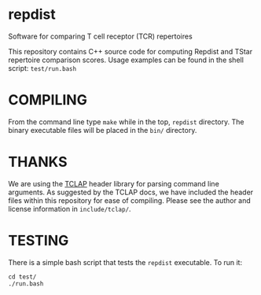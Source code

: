 # repdist
Software for comparing T cell receptor (TCR) repertoires

This repository contains C++ source code for computing Repdist and TStar repertoire comparison scores.
Usage examples can be found in the shell script: `test/run.bash`

# COMPILING

From the command line type `make` while in the top, `repdist` directory. The binary executable files will be placed in the `bin/` directory.

# THANKS

We are using the [TCLAP](http://tclap.sourceforge.net/) header library for parsing command line arguments. As suggested by the TCLAP docs, we have included the header files within this repository for ease of compiling. Please see the author and license information in `include/tclap/`.

# TESTING

There is a simple bash script that tests the `repdist` executable. To run it:

```
cd test/
./run.bash
```

